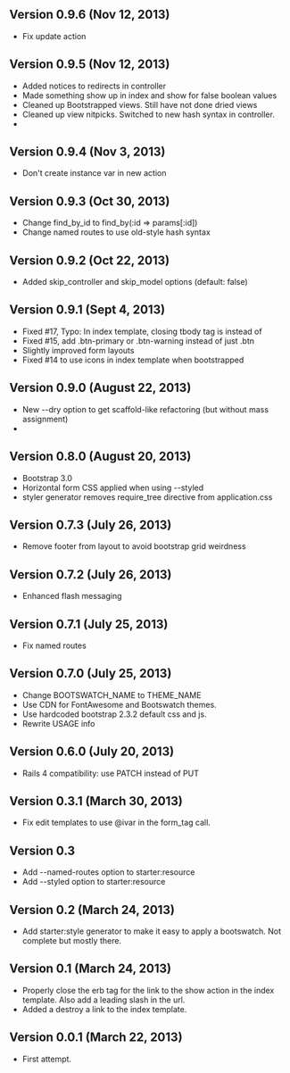 ## Version 0.9.6 (Nov 12, 2013)
* Fix update action

## Version 0.9.5 (Nov 12, 2013)
* Added notices to redirects in controller
* Made something show up in index and show for false boolean values
* Cleaned up Bootstrapped views. Still have not done dried views
* Cleaned up view nitpicks. Switched to new hash syntax in controller.
*
## Version 0.9.4 (Nov 3, 2013)
* Don't create instance var in new action

## Version 0.9.3 (Oct 30, 2013)
* Change find_by_id to find_by(:id => params[:id])
* Change named routes to use old-style hash syntax

## Version 0.9.2 (Oct 22, 2013)
* Added skip_controller and skip_model options (default: false)

## Version 0.9.1 (Sept 4, 2013)
* Fixed #17, Typo: In index template, closing tbody tag is </body> instead of </tbody>
* Fixed #15, add .btn-primary or .btn-warning instead of just .btn
* Slightly improved form layouts
* Fixed #14 to use icons in index template when bootstrapped


## Version 0.9.0 (August 22, 2013)
* New --dry option to get scaffold-like refactoring (but without mass assignment)
*
## Version 0.8.0 (August 20, 2013)
* Bootstrap 3.0
* Horizontal form CSS applied when using --styled
* styler generator removes require_tree directive from application.css

## Version 0.7.3 (July 26, 2013)
* Remove footer from layout to avoid bootstrap grid weirdness

## Version 0.7.2 (July 26, 2013)
* Enhanced flash messaging

## Version 0.7.1 (July 25, 2013)
* Fix named routes

## Version 0.7.0  (July 25, 2013) ##
* Change BOOTSWATCH_NAME to THEME_NAME
* Use CDN for FontAwesome and Bootswatch themes.
* Use hardcoded bootstrap 2.3.2 default css and js.
* Rewrite USAGE info

## Version 0.6.0  (July 20, 2013) ##
* Rails 4 compatibility: use PATCH instead of PUT

## Version 0.3.1  (March 30, 2013) ##

* Fix edit templates to use @ivar in the form_tag call.

## Version 0.3 ##

* Add --named-routes option to starter:resource
* Add --styled option to starter:resource

## Version 0.2 (March 24, 2013) ##

* Add starter:style generator to make it easy to apply a bootswatch.  Not complete but mostly there.

## Version 0.1 (March 24, 2013) ##

* Properly close the erb tag for the link to the show action in the index template.  Also add a leading slash in the url.
* Added a destroy a link to the index template.

## Version 0.0.1 (March 22, 2013) ##

* First attempt.
